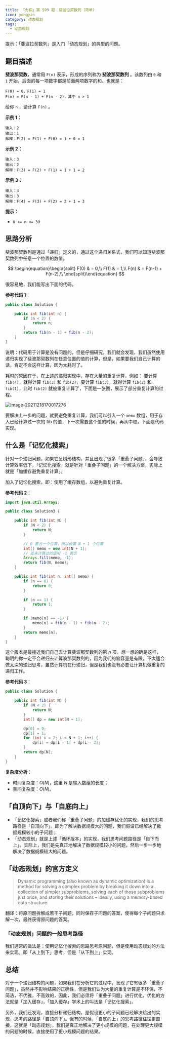 ```yaml
---
title: 「力扣」第 509 题：斐波拉契数列（简单）
icon: yongyan
category: 动态规划
tags:
  - 动态规划
---
```


提示：「斐波拉契数列」是入门「动态规划」的典型的问题。

## 题目描述

**斐波那契数**，通常用 `F(n)` 表示，形成的序列称为 **斐波那契数列** 。该数列由 `0` 和 `1` 开始，后面的每一项数字都是前面两项数字的和。也就是：

```
F(0) = 0，F(1) = 1
F(n) = F(n - 1) + F(n - 2)，其中 n > 1
```

给你 `n` ，请计算 `F(n)` 。

**示例 1：**

```
输入：2
输出：1
解释：F(2) = F(1) + F(0) = 1 + 0 = 1
```

**示例 2：**

```
输入：3
输出：2
解释：F(3) = F(2) + F(1) = 1 + 1 = 2
```

**示例 3：**

```
输入：4
输出：3
解释：F(4) = F(3) + F(2) = 2 + 1 = 3
```

**提示：**

- `0 <= n <= 30`

## 思路分析

斐波那契数列是通过「递归」定义的，通过这个递归关系式，我们可以知道斐波那契数列中任意一个位置的数值。

$$
\begin{equation}\begin{split}
F(0) & = 0,\\
F(1) & = 1,\\
F(n) & = F(n-1) + F(n-2),\\
\end{split}\end{equation}
$$

很容易地，我们能写出下面的代码。

**参考代码 1**：

```java
public class Solution {

    public int fib(int n) {
        if (n < 2) {
            return n;
        }
        return fib(n - 1) + fib(n - 2);
    }
}
```

说明：代码用于计算是没有问题的，但是仔细研究，我们就会发现，我们虽然使用递归实现了斐波那契数列在任意位置的值的计算，但是，如果要我们自己计算的话，肯定不会这样计算，因为太耗时了。

耗时的原因在于，在上述的递归实现中，存在大量的重复计算，例如：
要计算 `fib(4)`，就得计算 `fib(3)` 和 `fib(2)`，要计算 `fib(3)`，就得计算 `fib(2)` 和 `fib(1)`，此时 `fib(2)` 就被重复计算了，下面是一张图，展示了部分重复计算的过程。

![image-20211218170017276](https://tva1.sinaimg.cn/large/008i3skNgy1gxi3d9bbtrj319w0sawgy.jpg)

要解决上一步的问题，就要避免重复计算，我们可以引入一个 `memo` 数组，用于存入已经计算过一次的 fib 的值，下一次需要这个值的时候，再从中取，下面是代码实现。

## 什么是「记忆化搜索」

针对一个递归问题，如果它呈树形结构，并且出现了很多「重叠子问题」，会导致计算效率低下，「记忆化搜索」就是针对「重叠子问题」的一个解决方案，实际上就是「加缓存避免重复计算」。

加入了记忆化搜索，即：使用了缓存数组，以避免重复计算。

**参考代码 2**：

```java
import java.util.Arrays;

public class Solution3 {

    public int fib(int N) {
        if (N < 2) {
            return N;
        }

        // 0 要占一个位置，所以设置 N + 1 个位置
        int[] memo = new int[N + 1];
        // 还未计算过的值用 -1 表示
        Arrays.fill(memo, -1);
        return fib(N, memo);
    }

    public int fib(int n, int[] memo) {
        if (n == 0) {
            return 0;
        }

        if (n == 1) {
            return 1;
        }

        if (memo[n] == -1) {
            memo[n] = fib(n - 1) + fib(n - 2);
        }
        return memo[n];
    }
}
```

这个版本是最接近我们自己去计算斐波那契数列的第 $n$ 项。想一想的确是这样，聪明的你一定不会递归去计算波那契数列的，因为我们的脑容量是有限，不太适合做太深的递归思考，虽然计算机在行递归，但是我们也没有必要让计算机做重复的递归工作。

**参考代码 3**：

```java
public class Solution {

    public int fib(int N) {
        if (N < 2) {
            return N;
        }
        int[] dp = new int[N + 1];

        dp[0] = 0;
        dp[1] = 1;
        for (int i = 2; i < N + 1; i++) {
            dp[i] = dp[i - 1] + dp[i - 2];
        }
        return dp[N];
    }
}
```

**复杂度分析**：

- 时间复杂度：$O(N)$，这里 $N$ 是输入数组的长度；
- 空间复杂度：$O(N)$。

## 「自顶向下」与「自底向上」

- 「记忆化搜索」或者我们称「重叠子问题」的加缓存优化的实现，我们的思考路径是「自顶向下」。即为了解决数据规模大的问题，我们假设已经解决了数据规模较小的子问题；
- 「动态规划」就是上述「循环版本」的实现，我们思考问题路径是「自下而上」。实际上，我们是先真正地解决了数据规模较小的问题，然后一步一步地解决了数据规模较大的问题。

## 「动态规划」的官方定义

> Dynamic programming (also known as dynamic optimization) is a method for solving a complex problem by breaking it down into a collection of simpler subproblems, solving each of those subproblems just once, and storing their solutions – ideally, using a memory-based data structure.

翻译：将原问题拆解成若干子问题，同时保存子问题的答案，使得每个子问题只求解一次，最终获得原问题的答案。

### 「动态规划」问题的一般思考路径

我们通常的做法是：使用记忆化搜索的思路思考原问题，但是使用动态规划的方法来实现。即「从上到下」思考，但是「从下到上」实现。

## 总结

对于一个递归结构的问题，如果我们在分析它的过程中，发现了它有很多「重叠子问题」，虽然并不影响结果的正确性，但是我们认为大量的重复计算是不环保，不简洁，不优雅，不高效的，因此，我们必须将「重叠子问题」进行优化，优化的方法就是「加入缓存」，「加入缓存」学术上的叫法是「记忆化搜索」。

另外，我们还发现，直接分析递归结构，是假设更小的子问题已经解决给出的实现，思考的路径是「自顶向下」。但有的时候，「自底向上」的思考路径往往更直接，这就是「动态规划」，我们是真正地解决了更小规模的问题，在处理更大规模的问题的时候，直接使用了更小规模问题的结果。
